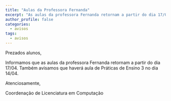```yaml
---
title: "Aulas da Professora Fernanda" 
excerpt: "As aulas da professora Fernanda retornam a partir do dia 17/04 e práticas de ensino 3 no dia 14/04"
author_profile: false
categories:
  - avisos
tags:
  - avisos
---
```


Prezados alunos,

Informamos que as aulas da professora Fernanda retornam a partir do dia 17/04. Também avisamos que haverá aula de Práticas de Ensino 3 no dia 14/04.


Atenciosamente,

Coordenação de Licenciatura em Computação
